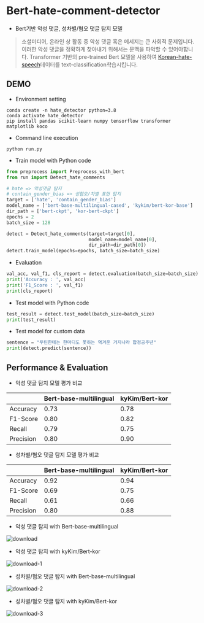 # Bert-hate-comment-detector
- Bert기반 악성 댓글, 성차별/혐오 댓글 탐지 모델
> 소셜미디어, 온라인 상 활동 중 악성 댓글 혹은 메세지는 큰 사회적 문제입니다.
> 이러한 악성 댓글을 정확하게 찾아내기 위해서는 문맥을 파악할 수 있어야합니다.
> Transformer 기반의 pre-trained Bert 모델을 사용하여 [Korean-hate-speech](https://github.com/kocohub/korean-hate-speech)데이터를 text-classification학습시킵니다.

## DEMO
- Environment setting
```
conda create -n hate_detector python=3.8
conda activate hate_detector
pip install pandas scikit-learn numpy tensorflow transformer matplotlib koco
```
- Command line execution
```
python run.py
```

- Train model with Python code
```python
from preprocess import Preprocess_with_bert
from run import Detect_hate_comments

# hate => 악성댓글 탐지
# contain_gender_bias => 성혐오/차별 표현 탐지
target = ['hate', 'contain_gender_bias']
model_name = ['bert-base-multilingual-cased', 'kykim/bert-kor-base']
dir_path = ['bert-ckpt', 'kor-bert-ckpt']
epochs = 2
batch_size = 128

detect = Detect_hate_comments(target=target[0], 
                              model_name=model_name[0], 
                              dir_path=dir_path[0])
detect.train_model(epochs=epochs, batch_size=batch_size)
```

- Evaluation
```python
val_acc, val_f1, cls_report = detect.evaluation(batch_size=batch_size)
print('Accuracy : ', val_acc)
print('F1_Score : ', val_f1)
print(cls_report)
```

- Test model with Python code
```python
test_result = detect.test_model(batch_size=batch_size)
print(test_result)
```

- Test model for custom data
```python
sentence = "푸틴한테는 한마디도 못하는 역겨운 거지나라 합정공주년"
print(detect.predict(sentence))
```

## Performance & Evaluation
- 악성 댓글 탐지 모델 평가 비교

|        |Bert-base-multilingual|kyKim/Bert-kor|
|--------|----------------------|--------------|
|Accuracy|0.73|0.78|
|F1-Score|0.80|0.82|
|Recall  |0.79|0.75|
|Precision|0.80|0.90|

- 성차별/혐오 댓글 탐지 모델 평가 비교

|        |Bert-base-multilingual|kyKim/Bert-kor|
|--------|----------------------|--------------|
|Accuracy|0.92|0.94|
|F1-Score|0.69|0.75|
|Recall  |0.61|0.66|
|Precision|0.80|0.88|

- 악성 댓글 탐지 with Bert-base-multilingual

![download](https://user-images.githubusercontent.com/61719257/162421710-f7fa71bc-6c31-4727-aa0a-78040f82425b.png)

- 악성 댓글 탐지 with kyKim/Bert-kor

![download-1](https://user-images.githubusercontent.com/61719257/162421722-f6f18fba-fc7b-411d-8ec0-cfe5f59367d4.png)

- 성차별/혐오 댓글 탐지 with Bert-base-multilingual

![download-2](https://user-images.githubusercontent.com/61719257/162421727-80cc9604-f0b4-4f30-8328-c05deef1f38a.png)

- 성차별/혐오 댓글 탐지 with kyKim/Bert-kor

![download-3](https://user-images.githubusercontent.com/61719257/162421743-d866a93d-99f5-4061-b354-2741a3898768.png)
